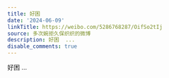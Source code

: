 ```yaml
---
title: 好困
date: '2024-06-09'
linkTitle: https://weibo.com/5286768287/OifSo2tIj
source: 多次婉拒久保织织的微博
description: 好困  ...
disable_comments: true
---
```

好困  ...
